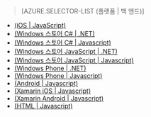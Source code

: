 ﻿> [AZURE.SELECTOR-LIST (플랫폼 | 백 엔드)]
- [(iOS | JavaScript)](mobile-services-ios-add-paging-data.md)
- [(Windows 스토어 C# | .NET)](mobile-services-dotnet-backend-windows-store-dotnet-add-paging-data.md)
- [(Windows 스토어 C# | Javascript)](mobile-services-windows-store-dotnet-add-paging-data.md)
- [(Windows 스토어 JavaScript | .NET)](mobile-services-dotnet-backend-windows-store-javascript-add-paging-data.md)
- [(Windows 스토어 JavaScript | Javascript)](mobile-services-windows-store-javascript-add-paging-data.md)
- [(Windows Phone | .NET)](mobile-services-dotnet-backend-windows-phone-add-paging-data.md)
- [(Windows Phone | Javascript)](mobile-services-windows-phone-add-paging-data.md)
- [(Android | Javascript)](mobile-services-android-add-paging-data.md)
- [(Xamarin iOS | Javascript)](partner-xamarin-mobile-services-ios-add-paging-data.md)
- [(Xamarin Android | Javascript)](partner-xamarin-mobile-services-android-add-paging-data.md)
- [(HTML | Javascript)](mobile-services-html-add-paging-data.md)


<!--HONumber=42-->
